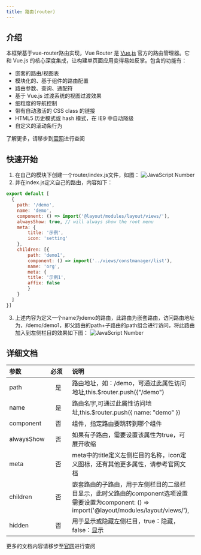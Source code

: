 ```yaml
---
title: 路由(router)
---
```


## 介绍
本框架基于vue-router路由实现，Vue Router 是 [Vue.js](https://www.iconfont.cn/) 官方的路由管理器。它和 Vue.js 的核心深度集成，让构建单页面应用变得易如反掌。包含的功能有：
+ 嵌套的路由/视图表
+ 模块化的、基于组件的路由配置
+ 路由参数、查询、通配符
+ 基于 Vue.js 过渡系统的视图过渡效果
+ 细粒度的导航控制
+ 带有自动激活的 CSS class 的链接
+ HTML5 历史模式或 hash 模式，在 IE9 中自动降级
+ 自定义的滚动条行为

了解更多，请移步到[官网](https://router.vuejs.org/zh/)进行查阅
## 快速开始
1. 在自己的模块下创建一个router/index.js文件，如图：
![JavaScript Number](/frontend/vue/router/step1.png)
2. 并在index.js定义自己的路由，内容如下：
```js
export default [
  {
    path: '/demo',
    name: 'demo',
    component: () => import('@layout/modules/layout/views/'),
    alwaysShow: true, // will always show the root menu
    meta: {
        title: '示例',
        icon: 'setting'
    },
    children: [{
        path: 'demo1',
        component: () => import('../views/constmanager/list'),
        name: 'org',
        meta: {
        title: '示例1',
        affix: false
        }
    }
  ]
}]

```
3. 上述内容为定义一个name为demo的路由，此路由为嵌套路由，访问路由地址为，/demo/demo1，即父路由的path+子路由的path组合进行访问，将此路由加入到左侧栏目的效果如下图：
![JavaScript Number](/frontend/vue/router/step2.png)
## 详细文档

| 参数       | 必须                                   | 说明                                                                            | 类型          | 默认值                                                                        |
|:-----------|:---------------------------------------|:--------------------------------------------------------------------------------|:--------------|:------------------------------------------------------------------------------|
| path       | &nbsp;&nbsp;&nbsp;是&nbsp;&nbsp;&nbsp; | 路由地址，如：/demo，可通过此属性访问地址,this.$router.push({"/demo")           | string        | &nbsp;&nbsp;&nbsp;&nbsp;&nbsp;&nbsp;无&nbsp;&nbsp;&nbsp;&nbsp;&nbsp;&nbsp;    |
| name       | &nbsp;&nbsp;&nbsp;是&nbsp;&nbsp;&nbsp; | 路由名字,可通过此属性访问地址,this.$router.push({ name: "demo" })               | string        | &nbsp;&nbsp;&nbsp;&nbsp;&nbsp;&nbsp;无&nbsp;&nbsp;&nbsp;&nbsp;&nbsp;&nbsp;    |
| component  | &nbsp;&nbsp;&nbsp;否&nbsp;&nbsp;&nbsp; | 组件，指定路由要跳转到哪个组件                                                  | string/Object | &nbsp;&nbsp;&nbsp;&nbsp;&nbsp;&nbsp;无&nbsp;&nbsp;&nbsp;&nbsp;&nbsp;&nbsp;    |
| alwaysShow | &nbsp;&nbsp;&nbsp;否&nbsp;&nbsp;&nbsp; | 如果有子路由，需要设置该属性为true，可展开收缩                                  | Boolean       | &nbsp;&nbsp;&nbsp;&nbsp;&nbsp;&nbsp;false&nbsp;&nbsp;&nbsp;&nbsp;&nbsp;&nbsp; |
| meta       | &nbsp;&nbsp;&nbsp;否&nbsp;&nbsp;&nbsp; | meta中的title定义左侧栏目的名称，icon定义图标，还有其他更多属性，请参考官网文档 | Boolean       | &nbsp;&nbsp;&nbsp;&nbsp;&nbsp;&nbsp;false&nbsp;&nbsp;&nbsp;&nbsp;&nbsp;&nbsp; |
| children   | &nbsp;&nbsp;&nbsp;否&nbsp;&nbsp;&nbsp; | 嵌套路由的子路由，用于左侧栏目的二级栏目显示，此时父路由的component选项设置需要设置为component: () => import('@layout/modules/layout/views/'),                                    | Boolean       | &nbsp;&nbsp;&nbsp;&nbsp;&nbsp;&nbsp;无&nbsp;&nbsp;&nbsp;&nbsp;&nbsp;&nbsp; |
| hidden   | &nbsp;&nbsp;&nbsp;否&nbsp;&nbsp;&nbsp; | 用于显示或隐藏左侧栏目，true：隐藏，false：显示                                    | Boolean       | &nbsp;&nbsp;&nbsp;&nbsp;&nbsp;&nbsp;false&nbsp;&nbsp;&nbsp;&nbsp;&nbsp;&nbsp; |

更多的文档内容请移步至[官网](https://router.vuejs.org/zh/)进行查阅